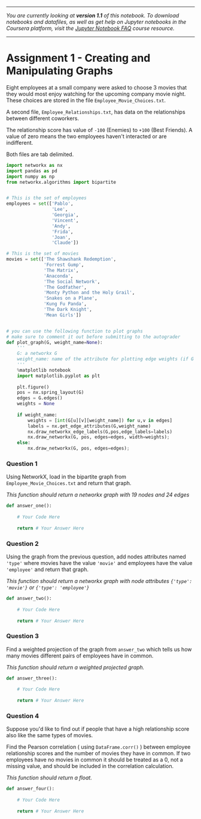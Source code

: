 
---

_You are currently looking at **version 1.1** of this notebook. To download notebooks and datafiles, as well as get help on Jupyter notebooks in the Coursera platform, visit the [Jupyter Notebook FAQ](https://www.coursera.org/learn/python-social-network-analysis/resources/yPcBs) course resource._

---

# Assignment 1 - Creating and Manipulating Graphs

Eight employees at a small company were asked to choose 3 movies that they would most enjoy watching for the upcoming company movie night. These choices are stored in the file `Employee_Movie_Choices.txt`.

A second file, `Employee_Relationships.txt`, has data on the relationships between different coworkers. 

The relationship score has value of `-100` (Enemies) to `+100` (Best Friends). A value of zero means the two employees haven't interacted or are indifferent.

Both files are tab delimited.


```python
import networkx as nx
import pandas as pd
import numpy as np
from networkx.algorithms import bipartite


# This is the set of employees
employees = set(['Pablo',
                 'Lee',
                 'Georgia',
                 'Vincent',
                 'Andy',
                 'Frida',
                 'Joan',
                 'Claude'])

# This is the set of movies
movies = set(['The Shawshank Redemption',
              'Forrest Gump',
              'The Matrix',
              'Anaconda',
              'The Social Network',
              'The Godfather',
              'Monty Python and the Holy Grail',
              'Snakes on a Plane',
              'Kung Fu Panda',
              'The Dark Knight',
              'Mean Girls'])


# you can use the following function to plot graphs
# make sure to comment it out before submitting to the autograder
def plot_graph(G, weight_name=None):
    '''
    G: a networkx G
    weight_name: name of the attribute for plotting edge weights (if G is weighted)
    '''
    %matplotlib notebook
    import matplotlib.pyplot as plt
    
    plt.figure()
    pos = nx.spring_layout(G)
    edges = G.edges()
    weights = None
    
    if weight_name:
        weights = [int(G[u][v][weight_name]) for u,v in edges]
        labels = nx.get_edge_attributes(G,weight_name)
        nx.draw_networkx_edge_labels(G,pos,edge_labels=labels)
        nx.draw_networkx(G, pos, edges=edges, width=weights);
    else:
        nx.draw_networkx(G, pos, edges=edges);
```

### Question 1

Using NetworkX, load in the bipartite graph from `Employee_Movie_Choices.txt` and return that graph.

*This function should return a networkx graph with 19 nodes and 24 edges*


```python
def answer_one():
        
    # Your Code Here
    
    return # Your Answer Here
```

### Question 2

Using the graph from the previous question, add nodes attributes named `'type'` where movies have the value `'movie'` and employees have the value `'employee'` and return that graph.

*This function should return a networkx graph with node attributes `{'type': 'movie'}` or `{'type': 'employee'}`*


```python
def answer_two():
    
    # Your Code Here
    
    return # Your Answer Here
```

### Question 3

Find a weighted projection of the graph from `answer_two` which tells us how many movies different pairs of employees have in common.

*This function should return a weighted projected graph.*


```python
def answer_three():
        
    # Your Code Here
    
    return # Your Answer Here
```

### Question 4

Suppose you'd like to find out if people that have a high relationship score also like the same types of movies.

Find the Pearson correlation ( using `DataFrame.corr()` ) between employee relationship scores and the number of movies they have in common. If two employees have no movies in common it should be treated as a 0, not a missing value, and should be included in the correlation calculation.

*This function should return a float.*


```python
def answer_four():
        
    # Your Code Here
    
    return # Your Answer Here
```
